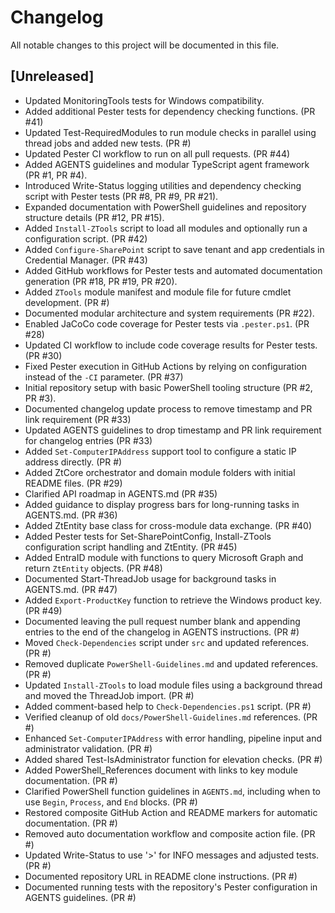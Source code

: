 # Changelog

All notable changes to this project will be documented in this file.

## [Unreleased]
- Updated MonitoringTools tests for Windows compatibility.
- Added additional Pester tests for dependency checking functions. (PR #41)
- Updated Test-RequiredModules to run module checks in parallel using thread jobs and added new tests. (PR #)
- Updated Pester CI workflow to run on all pull requests. (PR #44)
- Added AGENTS guidelines and modular TypeScript agent framework (PR #1, PR #4).
- Introduced Write-Status logging utilities and dependency checking script with Pester tests (PR #8, PR #9, PR #21).
- Expanded documentation with PowerShell guidelines and repository structure details (PR #12, PR #15).
- Added `Install-ZTools` script to load all modules and optionally run a configuration script. (PR #42)
- Added `Configure-SharePoint` script to save tenant and app credentials in Credential Manager. (PR #43)
- Added GitHub workflows for Pester tests and automated documentation generation (PR #18, PR #19, PR #20).
- Added `ZTools` module manifest and module file for future cmdlet development. (PR #)
- Documented modular architecture and system requirements (PR #22).
- Enabled JaCoCo code coverage for Pester tests via `.pester.ps1`. (PR #28)
- Updated CI workflow to include code coverage results for Pester tests. (PR #30)
- Fixed Pester execution in GitHub Actions by relying on configuration instead of the `-CI` parameter. (PR #37)
- Initial repository setup with basic PowerShell tooling structure (PR #2, PR #3).
- Documented changelog update process to remove timestamp and PR link requirement (PR #33)
- Updated AGENTS guidelines to drop timestamp and PR link requirement for changelog entries (PR #33)
- Added `Set-ComputerIPAddress` support tool to configure a static IP address directly. (PR #)
- Added ZtCore orchestrator and domain module folders with initial README files. (PR #29)
- Clarified API roadmap in AGENTS.md (PR #35)
- Added guidance to display progress bars for long-running tasks in AGENTS.md. (PR #36)
- Added ZtEntity base class for cross-module data exchange. (PR #40)
- Added Pester tests for Set-SharePointConfig, Install-ZTools configuration script handling and ZtEntity. (PR #45)
- Added EntraID module with functions to query Microsoft Graph and return `ZtEntity` objects. (PR #48)
- Documented Start-ThreadJob usage for background tasks in AGENTS.md. (PR #47)
- Added `Export-ProductKey` function to retrieve the Windows product key. (PR #49)
- Documented leaving the pull request number blank and appending entries to the end of the changelog in AGENTS instructions. (PR #)
- Moved `Check-Dependencies` script under `src` and updated references. (PR #)
- Removed duplicate `PowerShell-Guidelines.md` and updated references. (PR #)
- Updated `Install-ZTools` to load module files using a background thread and moved the ThreadJob import. (PR #)
- Added comment-based help to `Check-Dependencies.ps1` script. (PR #)
- Verified cleanup of old `docs/PowerShell-Guidelines.md` references. (PR #)
- Enhanced `Set-ComputerIPAddress` with error handling, pipeline input and administrator validation. (PR #)
- Added shared Test-IsAdministrator function for elevation checks. (PR #)
- Added PowerShell_References document with links to key module documentation. (PR #)
- Clarified PowerShell function guidelines in `AGENTS.md`, including when to use
  `Begin`, `Process`, and `End` blocks. (PR #)
- Restored composite GitHub Action and README markers for automatic documentation. (PR #)
- Removed auto documentation workflow and composite action file. (PR #)
- Updated Write-Status to use '>' for INFO messages and adjusted tests. (PR #)
- Documented repository URL in README clone instructions. (PR #)
- Documented running tests with the repository's Pester configuration in AGENTS guidelines. (PR #)
